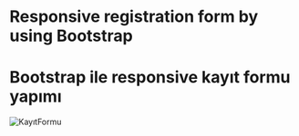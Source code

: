 # Responsive registration form by using Bootstrap

# Bootstrap ile responsive kayıt formu yapımı

![KayıtFormu](https://user-images.githubusercontent.com/103460034/185803498-3abba45a-1e6d-4b64-b1bb-531ceff48089.jpg)
